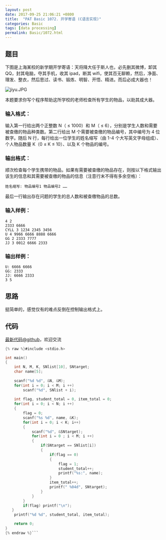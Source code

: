 ```yaml
---
layout: post
date: 2017-09-25 21:06:21 +0800
title:  "PAT Basic 1072. 开学寄语 (C语言实现)"
categories: Basic
tags: [data processing]
permalink: Basic/1072.html
---
```


## 题目

下图是上海某校的新学期开学寄语：天将降大任于斯人也，必先删其微博，卸其 QQ，封其电脑，夺其手机，收其 ipad，断其
wifi，使其百无聊赖，然后，净面、理发、整衣，然后思过、读书、锻炼、明智、开悟、精进。而后必成大器也！

![jiyu.JPG](https://images.ptausercontent.com/3b1d9f4a-778b-4942-a9e2-836262f363aa.JPG)

本题要求你写个程序帮助这所学校的老师检查所有学生的物品，以助其成大器。

### 输入格式：

输入第一行给出两个正整数 N（ $\le$ 1000）和 M（ $\le$ 6），分别是学生人数和需要被查缴的物品种类数。第二行给出 M
个需要被查缴的物品编号，其中编号为 4 位数字。随后 N 行，每行给出一位学生的姓名缩写（由 1-4 个大写英文字母组成）、个人物品数量 K（0 $\le$
K $\le$ 10）、以及 K 个物品的编号。

### 输出格式：

顺次检查每个学生携带的物品，如果有需要被查缴的物品存在，则按以下格式输出该生的信息和其需要被查缴的物品的信息（注意行末不得有多余空格）：

    
    
    姓名缩写: 物品编号1 物品编号2 ……
    

最后一行输出存在问题的学生的总人数和被查缴物品的总数。

### 输入样例：

    
    
    4 2
    2333 6666
    CYLL 3 1234 2345 3456
    U 4 9966 6666 8888 6666
    GG 2 2333 7777
    JJ 3 0012 6666 2333
    

### 输出样例：

    
    
    U: 6666 6666
    GG: 2333
    JJ: 6666 2333
    3 5
    



## 思路


挺简单的，感觉仅有的难点反倒在控制输出格式上。

## 代码

[最新代码@github](https://github.com/OliverLew/PAT/blob/master/PATBasic/1072.c)，欢迎交流
```c
{% raw %}#include <stdio.h>

int main()
{
    int N, M, K, SNlist[10], SNtarget;
    char name[5];
    
    scanf("%d %d", &N, &M);
    for(int i = 0; i < M; i ++)
        scanf("%d", SNlist + i);
    
    int flag, student_total = 0, item_total = 0;
    for(int i = 0; i < N; i ++)
    {
        flag = 0;
        scanf("%s %d", name, &K);
        for(int i = 0; i < K; i++)
        {
            scanf("%d", &SNtarget);
            for(int i = 0 ; i < M; i ++)
            {
                if(SNtarget == SNlist[i])
                {
                    if(flag == 0)
                    {
                        flag = 1;
                        student_total++;
                        printf("%s:", name);
                    }
                    item_total++;
                    printf(" %04d", SNtarget);
                }
            }
        }
        if(flag) printf("\n");
   }
    printf("%d %d", student_total, item_total);

    return 0;
}
{% endraw %}```
